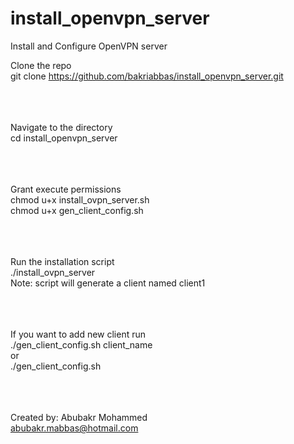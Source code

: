 # install_openvpn_server
Install and Configure OpenVPN server

Clone the repo
<br>
git clone https://github.com/bakriabbas/install_openvpn_server.git

<br><br><br>
Navigate to the directory
<br>
cd install_openvpn_server

<br><br><br>
Grant execute permissions
<br>
chmod u+x install_ovpn_server.sh
<br>
chmod u+x gen_client_config.sh

<br><br><br>
Run the installation script
<br>
./install_ovpn_server
<br>
Note: script will generate a client named client1

<br><br><br>
If you want to add new client run
<br>
./gen_client_config.sh client_name
<br>
or
<br>
./gen_client_config.sh

<br><br><br>
Created by: Abubakr Mohammed
<br>
abubakr.mabbas@hotmail.com
